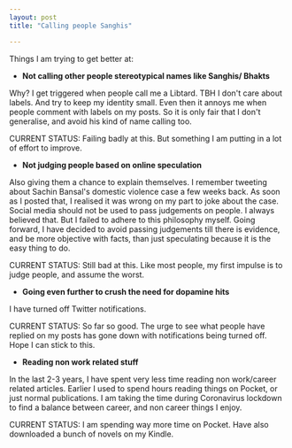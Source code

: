 ```yaml
---
layout: post
title: "Calling people Sanghis"

---
```


Things I am trying to get better at:

- **Not calling other people stereotypical names like Sanghis/ Bhakts**

Why? I get triggered when people call me a Libtard. TBH I don't care about labels. And try to keep my identity small. Even then it annoys me when people comment with labels on my posts. So it is only fair that I don't generalise, and avoid his kind of name calling too.

CURRENT STATUS: Failing badly at this. But something I am putting in a lot of effort to improve.

- **Not judging people based on online speculation**

Also giving them a chance to explain themselves. I remember tweeting about Sachin Bansal's domestic violence case a few weeks back. As soon as I posted that, I realised it was wrong on my part to joke about the case. Social media should not be used to pass judgements on people. I always believed that. But I failed to adhere to this philosophy myself. Going forward, I have decided to avoid passing judgements till there is evidence, and be more objective with facts, than just speculating because it is the easy thing to do.

CURRENT STATUS: Still bad at this. Like most people, my first impulse is to judge people, and assume the worst.

- **Going even further to crush the need for dopamine hits**

I have turned off Twitter notifications.

CURRENT STATUS: So far so good. The urge to see what people have replied on my posts has gone down with notifications being turned off. Hope I can stick to this.

- **Reading non work related stuff**

In the last 2-3 years, I have spent very less time reading non work/career related articles. Earlier I used to spend hours reading things on Pocket, or just normal publications. I am taking the time during Coronavirus lockdown to find a balance between career, and non career things I enjoy.

CURRENT STATUS: I am spending way more time on Pocket. Have also downloaded a bunch of novels on my Kindle.
